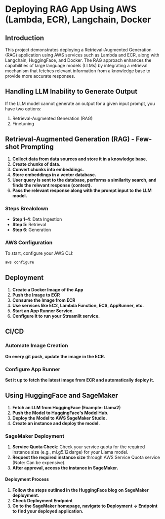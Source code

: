 # Deploying RAG App Using AWS (Lambda, ECR), Langchain, Docker

## Introduction

This project demonstrates deploying a Retrieval-Augmented Generation (RAG) application using AWS services such as Lambda and ECR, along with Langchain, HuggingFace, and Docker. The RAG approach enhances the capabilities of large language models (LLMs) by integrating a retrieval mechanism that fetches relevant information from a knowledge base to provide more accurate responses.

## Handling LLM Inability to Generate Output

If the LLM model cannot generate an output for a given input prompt, you have two options:
1. Retrieval-Augmented Generation (RAG)
2. Finetuning

## Retrieval-Augmented Generation (RAG) - Few-shot Prompting

1. **Collect data from data sources and store it in a knowledge base.**
2. **Create chunks of data.**
3. **Convert chunks into embeddings.**
4. **Store embeddings in a vector database.**
5. **User query is sent to the database, performs a similarity search, and finds the relevant response (context).**
6. **Pass the relevant response along with the prompt input to the LLM model.**

### Steps Breakdown
- **Step 1-4**: Data Ingestion
- **Step 5**: Retrieval
- **Step 6**: Generation

### AWS Configuration
To start, configure your AWS CLI:
```sh
aws configure
```

## Deployment
1. **Create a Docker Image of the App**
2. **Push the Image to ECR**
3. **Consume the Image from ECR**
4. **Use services like EC2, Lambda Function, ECS, AppRunner, etc.**
5. **Start an App Runner Service.**
6. **Configure it to run your Streamlit service.**

## CI/CD
### Automate Image Creation
**On every git push, update the image in the ECR.**

### Configure App Runner
**Set it up to fetch the latest image from ECR and automatically deploy it.**

## Using HuggingFace and SageMaker
1. **Fetch an LLM from HuggingFace (Example: Llama2)**
2. **Push the Model to HuggingFace's Model Hub.**
3. **Deploy the Model to AWS SageMaker Studio.**
4. **Create an instance and deploy the model.**

### SageMaker Deployment
1. **Service Quota Check**: Check your service quota for the required instance size (e.g., ml.g5.12xlarge) for your Llama model.
2. **Request the required instance size** through AWS Service Quota service (Note: Can be expensive).
3. **After approval, access the instance in SageMaker.**

#### Deployment Process
1. **Follow the steps outlined in the HuggingFace blog on SageMaker deployment.**
2. **Check Deployment Endpoint**
3. **Go to the SageMaker homepage, navigate to Deployment -> Endpoint to find your deployed application.**

